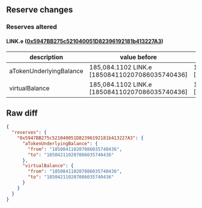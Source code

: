 ## Reserve changes

### Reserves altered

#### LINK.e ([0x5947BB275c521040051D82396192181b413227A3](https://snowtrace.io/address/0x5947BB275c521040051D82396192181b413227A3))

| description | value before | value after |
| --- | --- | --- |
| aTokenUnderlyingBalance | 185,084.1102 LINK.e [185084110207086035740436] | 185,042.1102 LINK.e [185042110207086035740436] |
| virtualBalance | 185,084.1102 LINK.e [185084110207086035740436] | 185,042.1102 LINK.e [185042110207086035740436] |


## Raw diff

```json
{
  "reserves": {
    "0x5947BB275c521040051D82396192181b413227A3": {
      "aTokenUnderlyingBalance": {
        "from": "185084110207086035740436",
        "to": "185042110207086035740436"
      },
      "virtualBalance": {
        "from": "185084110207086035740436",
        "to": "185042110207086035740436"
      }
    }
  }
}
```